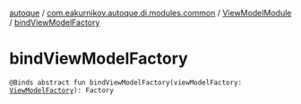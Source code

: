 [autoque](../../index.md) / [com.eakurnikov.autoque.di.modules.common](../index.md) / [ViewModelModule](index.md) / [bindViewModelFactory](./bind-view-model-factory.md)

# bindViewModelFactory

`@Binds abstract fun bindViewModelFactory(viewModelFactory: `[`ViewModelFactory`](../../com.eakurnikov.autoque.viewmodel.base/-view-model-factory/index.md)`): Factory`